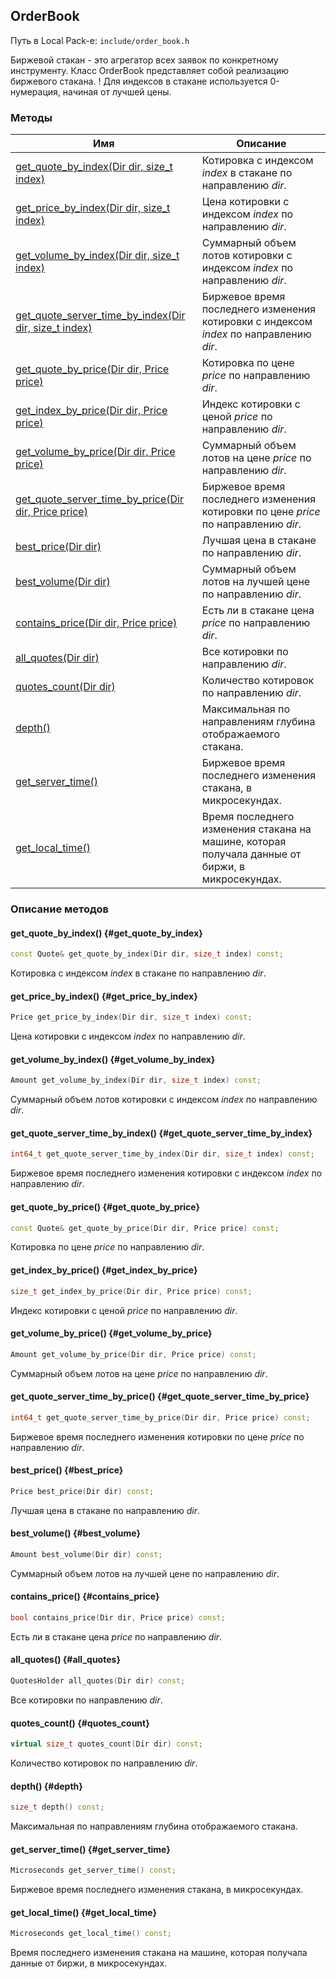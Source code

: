 ## OrderBook

Путь в Local Pack-е: `include/order_book.h`

Биржевой стакан - это агрегатор всех заявок по конкретному инструменту.
Класс OrderBook представляет собой реализацию биржевого стакана.
! Для индексов в стакане используется 0-нумерация, начиная от лучшей цены.

### Методы

|Имя| Описание|
|------------------|--------------------|
|[get_quote_by_index(Dir dir, size_t index)](#get_quote_by_index)|Котировка с индексом *index* в стакане по направлению *dir*.|
|[get_price_by_index(Dir dir, size_t index)](#get_price_by_index)|Цена котировки с индексом *index* по направлению *dir*.|
|[get_volume_by_index(Dir dir, size_t index)](#get_volume_by_index)|Суммарный объем лотов котировки с индексом *index* по направлению *dir*.|
|[get_quote_server_time_by_index(Dir dir, size_t index)](#get_quote_server_time_by_index)|Биржевое время последнего изменения котировки с индексом *index* по направлению *dir*.|
|[get_quote_by_price(Dir dir, Price price)](#get_quote_by_price)|Котировка по цене *price* по направлению *dir*.|
|[get_index_by_price(Dir dir, Price price)](#get_index_by_price)|Индекс котировки с ценой *price* по направлению *dir*.|
|[get_volume_by_price(Dir dir, Price price)](#get_volume_by_price)|Суммарный объем лотов на цене *price* по направлению *dir*.|
|[get_quote_server_time_by_price(Dir dir, Price price)](#get_quote_server_time_by_price)|Биржевое время последнего изменения котировки по цене *price* по направлению *dir*.|
|[best_price(Dir dir)](#best_price)|Лучшая цена в стакане по направлению *dir*.|
|[best_volume(Dir dir)](#best_volume)|Суммарный объем лотов на лучшей цене по направлению *dir*.|
|[contains_price(Dir dir, Price price)](#contains_price)|Есть ли в стакане цена *price* по направлению *dir*.|
|[all_quotes(Dir dir)](#all_quotes)|Все котировки по направлению *dir*.|
|[quotes_count(Dir dir)](#quotes_count)|Количество котировок по направлению *dir*.|
|[depth()](#depth)|Максимальная по направлениям глубина отображаемого стакана.|
|[get_server_time()](#get_server_time)|Биржевое время последнего изменения стакана, в микросекундах.|
|[get_local_time()](#get_local_time)|Время последнего изменения стакана на машине, которая получала данные от биржи, в микросекундах.|

### Описание методов

#### get_quote_by_index() {#get_quote_by_index}

```c++
const Quote& get_quote_by_index(Dir dir, size_t index) const;
```

Котировка с индексом *index* в стакане по направлению *dir*.

#### get_price_by_index() {#get_price_by_index}

```c++
Price get_price_by_index(Dir dir, size_t index) const;
```

Цена котировки с индексом *index* по направлению *dir*.

#### get_volume_by_index() {#get_volume_by_index}

```c++
Amount get_volume_by_index(Dir dir, size_t index) const;
```

Суммарный объем лотов котировки с индексом *index* по направлению *dir*.

#### get_quote_server_time_by_index() {#get_quote_server_time_by_index}

```c++
int64_t get_quote_server_time_by_index(Dir dir, size_t index) const;
```

Биржевое время последнего изменения котировки с индексом *index* по направлению *dir*.

#### get_quote_by_price() {#get_quote_by_price}

```c++
const Quote& get_quote_by_price(Dir dir, Price price) const;
```

Котировка по цене *price* по направлению *dir*.

#### get_index_by_price() {#get_index_by_price}

```c++
size_t get_index_by_price(Dir dir, Price price) const;
```

Индекс котировки с ценой *price* по направлению *dir*.

#### get_volume_by_price() {#get_volume_by_price}

```c++
Amount get_volume_by_price(Dir dir, Price price) const;
```

Суммарный объем лотов на цене *price* по направлению *dir*.

#### get_quote_server_time_by_price() {#get_quote_server_time_by_price}

```c++
int64_t get_quote_server_time_by_price(Dir dir, Price price) const;
```

Биржевое время последнего изменения котировки по цене *price* по направлению *dir*.

#### best_price() {#best_price}

```c++
Price best_price(Dir dir) const;
```

Лучшая цена в стакане по направлению *dir*.

#### best_volume() {#best_volume}

```c++
Amount best_volume(Dir dir) const;
```

Суммарный объем лотов на лучшей цене по направлению *dir*.

#### contains_price() {#contains_price}

```c++
bool contains_price(Dir dir, Price price) const;
```

Есть ли в стакане цена *price* по направлению *dir*.

#### all_quotes() {#all_quotes}

```c++
QuotesHolder all_quotes(Dir dir) const;
```

Все котировки по направлению *dir*.

#### quotes_count() {#quotes_count}

```c++
virtual size_t quotes_count(Dir dir) const;
```

Количество котировок по направлению *dir*.

#### depth() {#depth}

```c++
size_t depth() const;
```

Максимальная по направлениям глубина отображаемого стакана.

#### get_server_time() {#get_server_time}

```c++
Microseconds get_server_time() const;
```

Биржевое время последнего изменения стакана, в микросекундах.

#### get_local_time() {#get_local_time}

```c++
Microseconds get_local_time() const;
```

Время последнего изменения стакана на машине, которая получала данные от биржи, в микросекундах.
